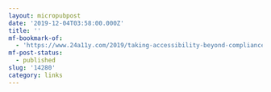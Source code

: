 ```yaml
---
layout: micropubpost
date: '2019-12-04T03:58:00.000Z'
title: ''
mf-bookmark-of:
  - 'https://www.24a11y.com/2019/taking-accessibility-beyond-compliance/'
mf-post-status:
  - published
slug: '14280'
category: links
---
```


